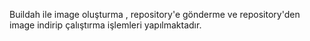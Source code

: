 Buildah ile image oluşturma , repository'e gönderme ve  repository'den image indirip çalıştırma işlemleri yapılmaktadır. 